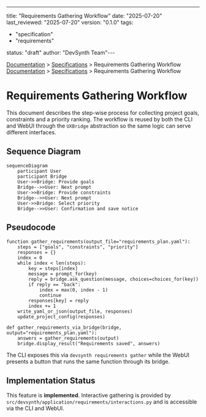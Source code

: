 ---
title: "Requirements Gathering Workflow"
date: "2025-07-20"
last_reviewed: "2025-07-20"
version: "0.1.0"
tags:
  - "specification"
  - "requirements"

status: "draft"
author: "DevSynth Team"---

<div class="breadcrumbs">
<a href="../index.md">Documentation</a> &gt; <a href="index.md">Specifications</a> &gt; Requirements Gathering Workflow
</div>

<div class="breadcrumbs">
<a href="../index.md">Documentation</a> &gt; <a href="index.md">Specifications</a> &gt; Requirements Gathering Workflow
</div>

# Requirements Gathering Workflow

This document describes the step-wise process for collecting project goals,
constraints and a priority ranking. The workflow is reused by both the CLI and
WebUI through the `UXBridge` abstraction so the same logic can serve different
interfaces.

## Sequence Diagram

<!-- Diagram: Requirements collection sequence -->
```mermaid
sequenceDiagram
    participant User
    participant Bridge
    User->>Bridge: Provide goals
    Bridge-->>User: Next prompt
    User->>Bridge: Provide constraints
    Bridge-->>User: Next prompt
    User->>Bridge: Select priority
    Bridge-->>User: Confirmation and save notice
```

## Pseudocode

```pseudocode
function gather_requirements(output_file="requirements_plan.yaml"):
    steps = ["goals", "constraints", "priority"]
    responses = {}
    index = 0
    while index < len(steps):
        key = steps[index]
        message = prompt_for(key)
        reply = bridge.ask_question(message, choices=choices_for(key))
        if reply == "back":
            index = max(0, index - 1)
            continue
        responses[key] = reply
        index += 1
    write_yaml_or_json(output_file, responses)
    update_project_config(responses)

def gather_requirements_via_bridge(bridge, output="requirements_plan.yaml"):
    answers = gather_requirements(output)
    bridge.display_result("Requirements saved", answers)
```

The CLI exposes this via `devsynth requirements gather` while the WebUI
presents a button that runs the same function through its bridge.
## Implementation Status

This feature is **implemented**. Interactive gathering is provided by `src/devsynth/application/requirements/interactions.py` and is accessible via the CLI and WebUI.
